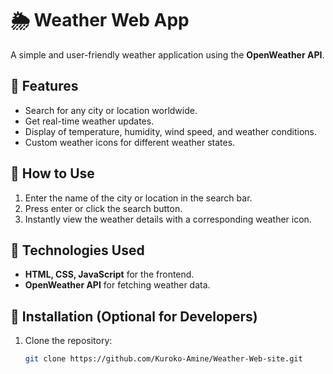 # 🌦️ Weather Web App  

A simple and user-friendly weather application using the **OpenWeather API**.  

## 🚀 Features  
- Search for any city or location worldwide.  
- Get real-time weather updates.  
- Display of temperature, humidity, wind speed, and weather conditions.  
- Custom weather icons for different weather states.  

## 📌 How to Use  
1. Enter the name of the city or location in the search bar.  
2. Press enter or click the search button.  
3. Instantly view the weather details with a corresponding weather icon.  

## 🔧 Technologies Used  
- **HTML, CSS, JavaScript** for the frontend.  
- **OpenWeather API** for fetching weather data.  

## 📌 Installation (Optional for Developers)  
1. Clone the repository:  
   ```sh
   git clone https://github.com/Kuroko-Amine/Weather-Web-site.git
